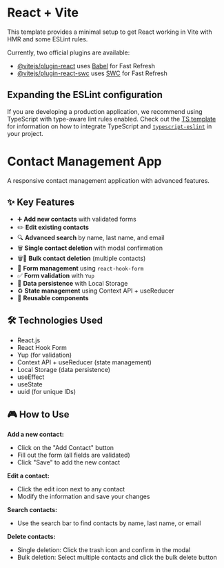 # React + Vite

This template provides a minimal setup to get React working in Vite with HMR and some ESLint rules.

Currently, two official plugins are available:

- [@vitejs/plugin-react](https://github.com/vitejs/vite-plugin-react/blob/main/packages/plugin-react) uses [Babel](https://babeljs.io/) for Fast Refresh
- [@vitejs/plugin-react-swc](https://github.com/vitejs/vite-plugin-react/blob/main/packages/plugin-react-swc) uses [SWC](https://swc.rs/) for Fast Refresh

## Expanding the ESLint configuration

If you are developing a production application, we recommend using TypeScript with type-aware lint rules enabled. Check out the [TS template](https://github.com/vitejs/vite/tree/main/packages/create-vite/template-react-ts) for information on how to integrate TypeScript and [`typescript-eslint`](https://typescript-eslint.io) in your project.

# Contact Management App

A responsive contact management application with advanced features.

## ✨ Key Features

- ➕ **Add new contacts** with validated forms
- ✏️ **Edit existing contacts**
- 🔍 **Advanced search** by name, last name, and email
- 🗑️ **Single contact deletion** with modal confirmation
- 🗑️🚫 **Bulk contact deletion** (multiple contacts)
- 📝 **Form management** using `react-hook-form`
- ✅ **Form validation** with `Yup`
- 💾 **Data persistence** with Local Storage
- ♻️ **State management** using Context API + useReducer
- 🧩 **Reusable components**

## 🛠️ Technologies Used

- React.js
- React Hook Form
- Yup (for validation)
- Context API + useReducer (state management)
- Local Storage (data persistence)
- useEffect
- useState
- uuid (for unique IDs)

## 🎮 How to Use

**Add a new contact:**

- Click on the "Add Contact" button
- Fill out the form (all fields are validated)
- Click "Save" to add the new contact

**Edit a contact:**

- Click the edit icon next to any contact
- Modify the information and save your changes

**Search contacts:**

- Use the search bar to find contacts by name, last name, or email

**Delete contacts:**

- Single deletion: Click the trash icon and confirm in the modal
- Bulk deletion: Select multiple contacts and click the bulk delete button
